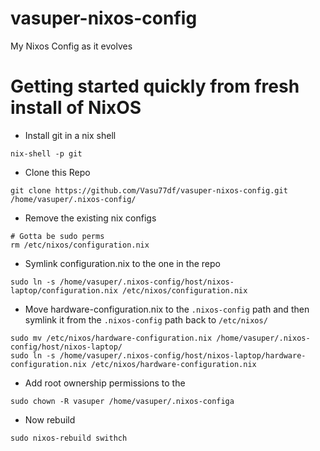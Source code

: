 # vasuper-nixos-config
My Nixos Config as it evolves

# Getting started quickly from fresh install of NixOS   

- Install git in a nix shell
```
nix-shell -p git
```

- Clone this Repo
```
git clone https://github.com/Vasu77df/vasuper-nixos-config.git /home/vasuper/.nixos-config/
```

- Remove the existing nix configs
```
# Gotta be sudo perms
rm /etc/nixos/configuration.nix
```

- Symlink configuration.nix to the one in the repo
```
sudo ln -s /home/vasuper/.nixos-config/host/nixos-laptop/configuration.nix /etc/nixos/configuration.nix
```

- Move hardware-configuration.nix to the `.nixos-config` path  and then symlink it from the `.nixos-config` path back to `/etc/nixos/`
```
sudo mv /etc/nixos/hardware-configuration.nix /home/vasuper/.nixos-config/host/nixos-laptop/
sudo ln -s /home/vasuper/.nixos-config/host/nixos-laptop/hardware-configuration.nix /etc/nixos/hardware-configuration.nix
```

- Add root ownership permissions to the
```
sudo chown -R vasuper /home/vasuper/.nixos-configa
```

- Now rebuild
```
sudo nixos-rebuild swithch
```

